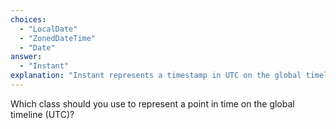 ```yaml
---
choices:
  - "LocalDate"
  - "ZonedDateTime"
  - "Date"
answer:
  - "Instant"
explanation: "Instant represents a timestamp in UTC on the global timeline, suitable for logging and time measurement."
---
```


Which class should you use to represent a point in time on the global timeline (UTC)?
